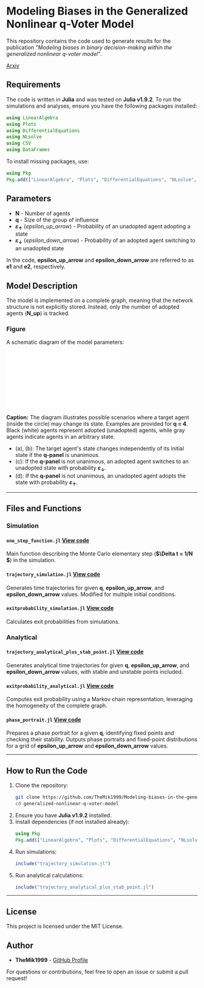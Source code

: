 
# Modeling Biases in the Generalized Nonlinear q-Voter Model

This repository contains the code used to generate results for the publication *"Modeling biases in binary decision-making within the generalized nonlinear q-voter model"*.

[Arxiv](https://arxiv.org/pdf/2502.10172)

## Requirements

The code is written in **Julia** and was tested on **Julia v1.9.2**. To run the simulations and analyses, ensure you have the following packages installed:

```julia
using LinearAlgebra
using Plots
using DifferentialEquations
using NLsolve
using CSV
using DataFrames
```

To install missing packages, use:

```julia
using Pkg
Pkg.add(["LinearAlgebra", "Plots", "DifferentialEquations", "NLsolve", "CSV", "DataFrames"])
```

## Parameters

- **N**  - Number of agents
- **q**  - Size of the group of influence
- **$\varepsilon_{\uparrow}$** (*epsilon_up_arrow*) - Probability of an unadopted agent adopting a state
- **$\varepsilon_{\downarrow}$** (*epsilon_down_arrow*) - Probability of an adopted agent switching to an unadopted state

In the code, **epsilon_up_arrow** and **epsilon_down_arrow** are referred to as **e1** and **e2**, respectively.

## Model Description

The model is implemented on a complete graph, meaning that the network structure is not explicitly stored. Instead, only the number of adopted agents (**N_up**) is tracked.

### Figure

A schematic diagram of the model parameters:

![Figure](model_scheme.pdf)

**Caption:**
The diagram illustrates possible scenarios where a target agent (inside the circle) may change its state. Examples are provided for **q = 4**. Black (white) agents represent adopted (unadopted) agents, while gray agents indicate agents in an arbitrary state. 
- (a), (b): The target agent's state changes independently of its initial state if the **q-panel** is unanimous.
- (c): If the **q-panel** is not unanimous, an adopted agent switches to an unadopted state with probability **$\varepsilon_{\downarrow}$**.
- (d): If the **q-panel** is not unanimous, an unadopted agent adopts the state with probability **$\varepsilon_{\uparrow}$**.

---

## Files and Functions

### Simulation

#### `one_step_function.jl` [View code](one_step_function.jl)
Main function describing the Monte Carlo elementary step (**$\Delta t = 1/N $**) in the simulation.

#### `trajectory_simulation.jl` [View code](trajectory_simulation.jl)
Generates time trajectories for given **q**, **epsilon_up_arrow**, and **epsilon_down_arrow** values. Modified for multiple initial conditions.

#### `exitprobability_simulation.jl` [View code](exitprobability_simulation.jl)
Calculates exit probabilities from simulations.

### Analytical

#### `trajectory_analytical_plus_stab_point.jl` [View code](trajectory_analytical_plus_stab_point.jl)
Generates analytical time trajectories for given **q**, **epsilon_up_arrow**, and **epsilon_down_arrow** values, with stable and unstable points included.

#### `exitprobability_analytical.jl` [View code](exitprobability_analytical.jl)
Computes exit probability using a Markov chain representation, leveraging the homogeneity of the complete graph.

#### `phase_portrait.jl` [View code](phase_portrait.jl)
Prepares a phase portrait for a given **q**, identifying fixed points and checking their stability. Outputs phase portraits and fixed-point distributions for a grid of **epsilon_up_arrow** and **epsilon_down_arrow** values.

---

## How to Run the Code

1. Clone the repository:
   ```sh
   git clone https://github.com/TheMik1999/Modeling-biases-in-the-generalized-nonlinear-q-voter-model.git
   cd generalized-nonlinear-q-voter-model
   ```
2. Ensure you have **Julia v1.9.2** installed.
3. Install dependencies (if not installed already):
   ```julia
   using Pkg
   Pkg.add(["LinearAlgebra", "Plots", "DifferentialEquations", "NLsolve", "CSV", "DataFrames"])
   ```
4. Run simulations:
   ```julia
   include("trajectory_simulation.jl")
   ```
5. Run analytical calculations:
   ```julia
   include("trajectory_analytical_plus_stab_point.jl")
   ```

---

## License

This project is licensed under the MIT License.

## Author

- **TheMik1999** - [GitHub Profile](https://github.com/TheMik1999)


For questions or contributions, feel free to open an issue or submit a pull request!
```

